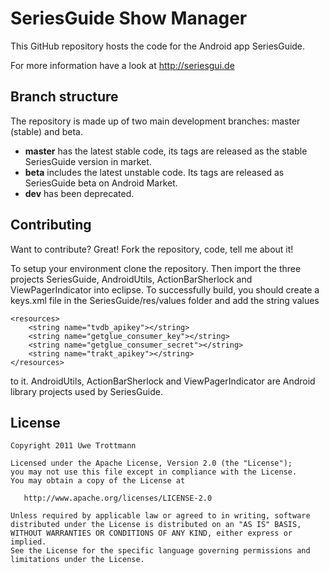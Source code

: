 SeriesGuide Show Manager
========================

This GitHub repository hosts the code for the Android app SeriesGuide.

For more information have a look at http://seriesgui.de

Branch structure
----------------

The repository is made up of two main development branches: master (stable) and beta.

* **master** has the latest stable code, its tags are released as the stable SeriesGuide version in market.
* **beta** includes the latest unstable code. Its tags are released as SeriesGuide beta on Android Market.
* **dev** has been deprecated.

Contributing
------------

Want to contribute? Great! Fork the repository, code, tell me about it!

To setup your environment clone the repository. Then import the three projects SeriesGuide, AndroidUtils, ActionBarSherlock and ViewPagerIndicator into eclipse. To successfully build, you should create a keys.xml file in the SeriesGuide/res/values folder and add the string values 

    <resources>
        <string name="tvdb_apikey"></string>
        <string name="getglue_consumer_key"></string>
        <string name="getglue_consumer_secret"></string>
        <string name="trakt_apikey"></string>
    </resources>
	
to it. AndroidUtils, ActionBarSherlock and ViewPagerIndicator are Android library projects used by SeriesGuide.

License
-------

    Copyright 2011 Uwe Trottmann

    Licensed under the Apache License, Version 2.0 (the "License");
    you may not use this file except in compliance with the License.
    You may obtain a copy of the License at

       http://www.apache.org/licenses/LICENSE-2.0

    Unless required by applicable law or agreed to in writing, software
    distributed under the License is distributed on an "AS IS" BASIS,
    WITHOUT WARRANTIES OR CONDITIONS OF ANY KIND, either express or implied.
    See the License for the specific language governing permissions and
    limitations under the License.